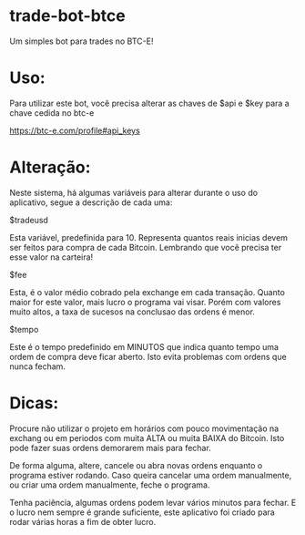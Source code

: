 trade-bot-btce
==============

Um simples bot para trades no BTC-E!





Uso:
==============

Para utilizar este bot, você precisa alterar as chaves de $api e $key para a chave cedida no btc-e

https://btc-e.com/profile#api_keys


Alteração:
==============

Neste sistema, há algumas variáveis para alterar durante o uso do aplicativo, segue a descrição de cada uma:


$tradeusd

Esta variável, predefinida para 10. Representa quantos reais inicias devem ser feitos para compra de cada Bitcoin. Lembrando que você precisa ter esse valor na carteira!


$fee

Esta, é o valor médio cobrado pela exchange em cada transação. Quanto maior for este valor, mais lucro o programa vai visar. Porém com valores muito altos, a taxa de sucesos na conclusao das ordens é menor. 


$tempo

Este é o tempo predefinido em MINUTOS que indica quanto tempo uma ordem de compra deve ficar aberto. Isto evita problemas com ordens que nunca fecham.



Dicas:
==============

Procure não utilizar o projeto em horários com pouco movimentação na exchang ou em periodos com muita ALTA ou muita BAIXA do Bitcoin. Isto pode fazer suas ordens demorarem mais para fechar.


De forma alguma, altere, cancele ou abra novas ordens enquanto o programa estiver rodando. Caso queira cancelar uma ordem manualmente, ou criar uma ordem manualmente, feche o programa.

Tenha paciência, algumas ordens podem levar vários minutos para fechar. E o lucro nem sempre é grande suficiente, este aplicativo foi criado para rodar várias horas a fim de obter lucro.
